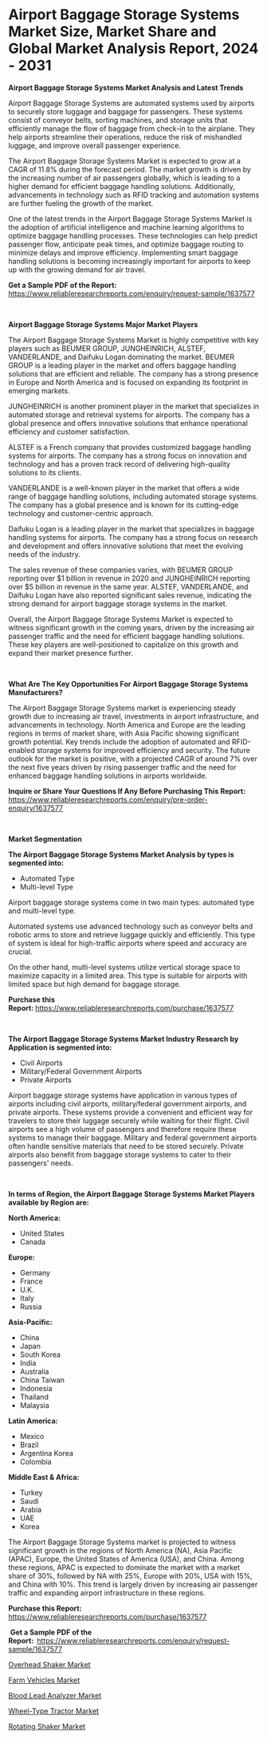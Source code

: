 <p><h1>Airport Baggage Storage Systems Market Size, Market Share and Global Market Analysis Report, 2024 - 2031</h1></p><p><strong>Airport Baggage Storage Systems Market Analysis and Latest Trends</strong></p>
<p><p>Airport Baggage Storage Systems are automated systems used by airports to securely store luggage and baggage for passengers. These systems consist of conveyor belts, sorting machines, and storage units that efficiently manage the flow of baggage from check-in to the airplane. They help airports streamline their operations, reduce the risk of mishandled luggage, and improve overall passenger experience.</p><p>The Airport Baggage Storage Systems Market is expected to grow at a CAGR of 11.8% during the forecast period. The market growth is driven by the increasing number of air passengers globally, which is leading to a higher demand for efficient baggage handling solutions. Additionally, advancements in technology such as RFID tracking and automation systems are further fueling the growth of the market.</p><p>One of the latest trends in the Airport Baggage Storage Systems Market is the adoption of artificial intelligence and machine learning algorithms to optimize baggage handling processes. These technologies can help predict passenger flow, anticipate peak times, and optimize baggage routing to minimize delays and improve efficiency. Implementing smart baggage handling solutions is becoming increasingly important for airports to keep up with the growing demand for air travel.</p></p>
<p><strong>Get a Sample PDF of the Report:&nbsp;</strong> <a href="https://www.reliableresearchreports.com/enquiry/request-sample/1637577">https://www.reliableresearchreports.com/enquiry/request-sample/1637577</a></p>
<p>&nbsp;</p>
<p><strong>Airport Baggage Storage Systems Major Market Players</strong></p>
<p><p>The Airport Baggage Storage Systems Market is highly competitive with key players such as BEUMER GROUP, JUNGHEINRICH, ALSTEF, VANDERLANDE, and Daifuku Logan dominating the market. BEUMER GROUP is a leading player in the market and offers baggage handling solutions that are efficient and reliable. The company has a strong presence in Europe and North America and is focused on expanding its footprint in emerging markets.</p><p>JUNGHEINRICH is another prominent player in the market that specializes in automated storage and retrieval systems for airports. The company has a global presence and offers innovative solutions that enhance operational efficiency and customer satisfaction.</p><p>ALSTEF is a French company that provides customized baggage handling systems for airports. The company has a strong focus on innovation and technology and has a proven track record of delivering high-quality solutions to its clients.</p><p>VANDERLANDE is a well-known player in the market that offers a wide range of baggage handling solutions, including automated storage systems. The company has a global presence and is known for its cutting-edge technology and customer-centric approach.</p><p>Daifuku Logan is a leading player in the market that specializes in baggage handling systems for airports. The company has a strong focus on research and development and offers innovative solutions that meet the evolving needs of the industry.</p><p>The sales revenue of these companies varies, with BEUMER GROUP reporting over $1 billion in revenue in 2020 and JUNGHEINRICH reporting over $5 billion in revenue in the same year. ALSTEF, VANDERLANDE, and Daifuku Logan have also reported significant sales revenue, indicating the strong demand for airport baggage storage systems in the market.</p><p>Overall, the Airport Baggage Storage Systems Market is expected to witness significant growth in the coming years, driven by the increasing air passenger traffic and the need for efficient baggage handling solutions. These key players are well-positioned to capitalize on this growth and expand their market presence further.</p></p>
<p>&nbsp;</p>
<p><strong>What Are The Key Opportunities For Airport Baggage Storage Systems Manufacturers?</strong></p>
<p><p>The Airport Baggage Storage Systems market is experiencing steady growth due to increasing air travel, investments in airport infrastructure, and advancements in technology. North America and Europe are the leading regions in terms of market share, with Asia Pacific showing significant growth potential. Key trends include the adoption of automated and RFID-enabled storage systems for improved efficiency and security. The future outlook for the market is positive, with a projected CAGR of around 7% over the next five years driven by rising passenger traffic and the need for enhanced baggage handling solutions in airports worldwide.</p></p>
<p><strong>Inquire or Share Your Questions If Any Before Purchasing This Report:</strong> <a href="https://www.reliableresearchreports.com/enquiry/pre-order-enquiry/1637577">https://www.reliableresearchreports.com/enquiry/pre-order-enquiry/1637577</a></p>
<p>&nbsp;</p>
<p><strong>Market Segmentation</strong></p>
<p><strong>The Airport Baggage Storage Systems Market Analysis by types is segmented into:</strong></p>
<p><ul><li>Automated Type</li><li>Multi-level Type</li></ul></p>
<p><p>Airport baggage storage systems come in two main types: automated type and multi-level type. </p><p>Automated systems use advanced technology such as conveyor belts and robotic arms to store and retrieve luggage quickly and efficiently. This type of system is ideal for high-traffic airports where speed and accuracy are crucial. </p><p>On the other hand, multi-level systems utilize vertical storage space to maximize capacity in a limited area. This type is suitable for airports with limited space but high demand for baggage storage.</p></p>
<p><strong>Purchase this Report:&nbsp;</strong><a href="https://www.reliableresearchreports.com/purchase/1637577">https://www.reliableresearchreports.com/purchase/1637577</a></p>
<p>&nbsp;</p>
<p><strong>The Airport Baggage Storage Systems Market Industry Research by Application is segmented into:</strong></p>
<p><ul><li>Civil Airports</li><li>Military/Federal Government Airports</li><li>Private Airports</li></ul></p>
<p><p>Airport baggage storage systems have application in various types of airports including civil airports, military/federal government airports, and private airports. These systems provide a convenient and efficient way for travelers to store their luggage securely while waiting for their flight. Civil airports see a high volume of passengers and therefore require these systems to manage their baggage. Military and federal government airports often handle sensitive materials that need to be stored securely. Private airports also benefit from baggage storage systems to cater to their passengers' needs.</p></p>
<p>&nbsp;</p>
<p><strong>In terms of Region, the Airport Baggage Storage Systems Market Players available by Region are:</strong></p>
<p>
    <p> <strong> North America: </strong>
        <ul>
            <li>United States</li>
            <li>Canada</li>
        </ul>
        </p> 
    <p> <strong> Europe: </strong>
        <ul>
            <li>Germany</li>
            <li>France</li>
            <li>U.K.</li>
            <li>Italy</li>
            <li>Russia</li>
        </ul>
        </p> 
    <p> <strong> Asia-Pacific: </strong>
        <ul>
            <li>China</li>
            <li>Japan</li>
            <li>South Korea</li>
            <li>India</li>
            <li>Australia</li>
            <li>China Taiwan</li>
            <li>Indonesia</li>
            <li>Thailand</li>
            <li>Malaysia</li>
        </ul>
        </p> 
    <p> <strong> Latin America: </strong>
        <ul>
            <li>Mexico</li>
            <li>Brazil</li>
            <li>Argentina Korea</li>
            <li>Colombia</li>
        </ul>
        </p> 
    <p> <strong> Middle East & Africa: </strong>
        <ul>
            <li>Turkey</li>
            <li>Saudi</li>
            <li>Arabia</li>
            <li>UAE</li>
            <li>Korea</li>
        </ul>
    </p>
    </p>
<p><p>The Airport Baggage Storage Systems market is projected to witness significant growth in the regions of North America (NA), Asia Pacific (APAC), Europe, the United States of America (USA), and China. Among these regions, APAC is expected to dominate the market with a market share of 30%, followed by NA with 25%, Europe with 20%, USA with 15%, and China with 10%. This trend is largely driven by increasing air passenger traffic and expanding airport infrastructure in these regions.</p></p>
<p><strong>Purchase this Report: </strong><a href="https://www.reliableresearchreports.com/purchase/1637577">https://www.reliableresearchreports.com/purchase/1637577</a></p>
<p>&nbsp;<strong>Get a Sample PDF of the Report:&nbsp;&nbsp;</strong><a href="https://www.reliableresearchreports.com/enquiry/request-sample/1637577">https://www.reliableresearchreports.com/enquiry/request-sample/1637577</a></p>
<p><strong></strong></p>
<p><p><a href="https://medium.com/@judyolson40/overhead-shaker-market-trends-forecast-and-competitive-analysis-to-2031-b398e5fd5230">Overhead Shaker Market</a></p><p><a href="https://issuu.com/reportprime-2/docs/farm-vehicles-market-size-2030.pptx">Farm Vehicles Market</a></p><p><a href="https://medium.com/@juliemoreno2007/analyzing-blood-lead-analyzer-market-global-industry-perspective-and-forecast-2024-to-2031-379eb7b9a0c9">Blood Lead Analyzer Market</a></p><p><a href="https://issuu.com/reportprime-2/docs/wheel-type-tractor-market-size-2030.pptx">Wheel-Type Tractor Market</a></p><p><a href="https://medium.com/@judyolson40/rotating-shaker-market-size-and-market-trends-complete-industry-overview-2024-to-2031-24cf33e0ca69">Rotating Shaker Market</a></p></p>